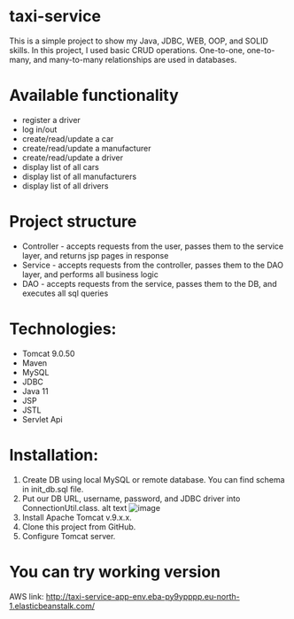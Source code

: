 ﻿# taxi-service
 This is a simple project to show my Java, JDBC, WEB, OOP, and SOLID skills. In this project, I used basic CRUD operations. One-to-one, one-to-many, and many-to-many relationships are used in databases.
# Available functionality
* register a driver
* log in/out
* create/read/update a car
* create/read/update a manufacturer
* create/read/update a driver
* display list of all cars
* display list of all manufacturers
* display list of all drivers
# Project structure
* Controller - accepts requests from the user, passes them to the service layer, and returns jsp pages in response
* Service - accepts requests from the controller, passes them to the DAO layer, and performs all business logic
* DAO - accepts requests from the service, passes them to the DB, and executes all sql queries
# Technologies:
* Tomcat 9.0.50
* Maven
* MySQL
* JDBC
* Java 11
* JSP
* JSTL
* Servlet Api
# Installation:
1. Create DB using local MySQL or remote database. You can find schema in init_db.sql file.
2. Put our DB URL, username, password, and JDBC driver into ConnectionUtil.class. alt text
   ![image](https://github.com/sZlishchev/taxi-service/assets/110261412/f084d0d9-30d6-479c-92d5-58062e750bb0)
3. Install Apache Tomcat v.9.x.x.
4. Clone this project from GitHub.
5. Configure Tomcat server.
# You can try working version
AWS link: http://taxi-service-app-env.eba-py9ypppp.eu-north-1.elasticbeanstalk.com/
